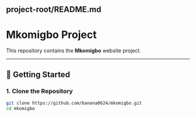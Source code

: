 ## project-root/README.md

# Mkomigbo Project

This repository contains the **Mkomigbo** website project.

---

## 🚀 Getting Started

### 1. Clone the Repository

```bash
git clone https://github.com/banana0624/mkomigbo.git
cd mkomigbo
```
